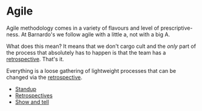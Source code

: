 # Agile

Agile methodology comes in a variety of flavours and level of prescriptive-ness. At Barnardo's we follow agile 
with a little a, not with a big A.

What does this mean? It means that we don't cargo cult and the *only* part of the process that absolutely has to 
happen is that the team has a [retrospective](retrospectives.md). That's it.

Everything is a loose gathering of lightweight processes that can be changed via the [retrospective](retrospectives.md).

- [Standup](standup.md)
- [Retrospectives](retrospectives.md)
- [Show and tell](show_and_tell.md)
